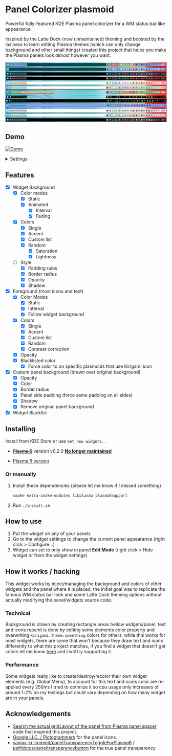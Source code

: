 # Panel Colorizer plasmoid

Powerful fully-featured KDE Plasma panel colorizer for a WM status bar like appearance

Inspired by the Latte Dock (now unmaintained) theming and boosted by the laziness to learn editing Plasma themes (which can only change background and other small things) created this project that helps you make the Plasma panels look _almost_ however you want.

![panel](screenshots/panel.png)

## Demo

[![Demo](https://img.shields.io/badge/watch%20on%20youtube-demo?style=for-the-badge&logo=youtube&logoColor=white&labelColor=%23c30000&color=%23222222
)](https://www.youtube.com/watch?v=0QLyEexa9Y4)

<details>
    <summary>Settings</summary>

![tooltip](screenshots/settings.png)

</details>

## Features

* [x] Widget Background
  * [x] Color modes
    * [x] Static
    * [x] Animated
      * [x] Interval
      * [x] Fading
  * [x] Colors
    * [x] Single
    * [x] Accent
    * [x] Custom list
    * [x] Random
      * [x] Saturation
      * [x] Lightness
  * [ ] Style
    * [x] Padding rules
    * [x] Border radius
    * [x] Opacity
    * [x] Shadow
* [x] Foreground (most icons and text)
  * [x] Color Modes
    * [x] Static
    * [x] Interval
    * [x] Follow widget background
  * [x] Colors
    * [x] Single
    * [x] Accent
    * [x] Custom list
    * [x] Random
    * [x] Contrast correction
  * [x] Opacity
  * [x] Blacklisted color
    * [x] Force color to on specific plasmoids that use Kirigami.Icon
* [x] Custom panel background (drawn over original background)
  * [x] Opacity
  * [x] Color
  * [x] Border radius
  * [x] Panel side padding (force same padding on all sides)
  * [x] Shadow
  * [x] Remove original panel background
* [x] Widget Blacklist

## Installing

Install from KDE Store or use `Get new widgets..`

* ~~[Plasma 5](https://store.kde.org/p/2131149)~~ version v0.2.0 **[No longer maintained](https://github.com/luisbocanegra/plasma-panel-colorizer/issues/10)**

* [Plasma 6 version](https://store.kde.org/p/2130967)

### Or manually

  1. Install these dependencies (please let me know if I missed something)

      ```txt
      cmake extra-cmake-modules libplasma plasma5support
      ```

  2. Run `./install.sh`

## How to use

1. Put the widget on any of your panels
2. Go to the widget settings to change the current panel appearance (right click > Configure...)
3. Widget can set to only show in panel **Edit Mode** (right click > Hide widget or from the widget settings)

## How it works / hacking

This widget works by inject/managing the background and colors of other widgets and the panel where it is placed, the initial goal was to replicate the famous WM status bar look and some Latte Dock theming options without actually modifying the panel/widgets source code.

### Technical

Background is drawn by creating rectangle areas bellow widgets/panel, text and icons repaint is done by editing some elements color property and overwriting `Kirigami.Theme.something` colors for others, while this works for most widgets, there are some that won't because they draw text and icons differently to what this project matches, if you find a widget that doesn't get colors let me know [here](https://github.com/luisbocanegra/plasma-panel-colorizer/issues/12) and I will try supporting it.

### Performance

Some widgets really like to create/destroy/recolor their own widget elements (e.g. Global Menu), to account for this text and icons color are re-applied every 250ms I tried to optimize it so cpu usage only increases of around 1-2% on my testings but could vary depending on how many widget are in your panels.

## Acknowledgements

* [Search the actual gridLayout of the panel from Plasma panel spacer](https://invent.kde.org/plasma/plasma-workspace/-/blob/Plasma/5.27/applets/panelspacer/package/contents/ui/main.qml?ref_type=heads#L37) code that inspired this project.
* [Google LLC. / Pictogrammers](https://pictogrammers.com/library/mdi/) for the panel icons.
* [sanjay-kr-commit/panelTransparencyToggleForPlasma6](https://github.com/sanjay-kr-commit/panelTransparencyToggleForPlasma6) / [psifidotos/paneltransparencybutton](https://github.com/psifidotos/paneltransparencybutton) for the true panel transparency
